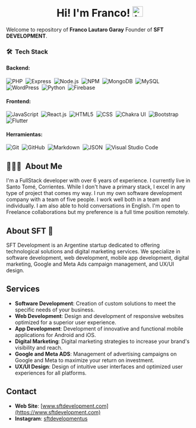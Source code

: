 
<h1 align="center"> Hi! I'm Franco! <img src="https://user-images.githubusercontent.com/1303154/88677602-1635ba80-d120-11ea-84d8-d263ba5fc3c0.gif" width="28px" alt="hi"></h1>

Welcome to repository of **Franco Lautaro Garay** Founder of **SFT DEVELOPMENT**.

### 🛠 &nbsp;Tech Stack

#### Backend:
![PHP](https://img.shields.io/badge/-PHP-05122A?style=flat&logo=php&logoColor=777BB4)&nbsp;
![Express](https://img.shields.io/badge/-Express-05122A?style=flat&logo=express&logoColor=white)&nbsp;
![Node.js](https://img.shields.io/badge/-Node.js-05122A?style=flat&logo=node.js&logoColor=339933)&nbsp;
![NPM](https://img.shields.io/badge/-NPM-05122A?style=flat&logo=npm&logoColor=white)&nbsp;
![MongoDB](https://img.shields.io/badge/-MongoDB-05122A?style=flat&logo=mongodb&logoColor=47A248)&nbsp;
![MySQL](https://img.shields.io/badge/-MySQL-05122A?style=flat&logo=mysql&logoColor=4479A1)&nbsp;
![WordPress](https://img.shields.io/badge/-WordPress-05122A?style=flat&logo=wordpress&logoColor=21759B)&nbsp;
![Python](https://img.shields.io/badge/-Python-05122A?style=flat&logo=python)&nbsp;
![Firebase](https://img.shields.io/badge/-Firebase-05122A?style=flat&logo=firebase&logoColor=FFCA28)&nbsp;

#### Frontend:
![JavaScript](https://img.shields.io/badge/-JavaScript-05122A?style=flat&logo=javascript)&nbsp;
![React.js](https://img.shields.io/badge/-React-05122A?style=flat&logo=react)&nbsp;
![HTML5](https://img.shields.io/badge/-HTML5-05122A?style=flat&logo=HTML5)&nbsp;
![CSS](https://img.shields.io/badge/-CSS-05122A?style=flat&logo=CSS3&logoColor=1572B6)&nbsp;
![Chakra UI](https://img.shields.io/badge/-Chakra%20UI-05122A?style=flat&logo=chakra-ui&logoColor=319795)&nbsp;
![Bootstrap](https://img.shields.io/badge/-Bootstrap-05122A?style=flat&logo=bootstrap&logoColor=563D7C)&nbsp;
![Flutter](https://img.shields.io/badge/-Flutter-05122A?style=flat&logo=flutter&logoColor=02569B)&nbsp;

#### Herramientas:
![Git](https://img.shields.io/badge/-Git-05122A?style=flat&logo=git)&nbsp;
![GitHub](https://img.shields.io/badge/-GitHub-05122A?style=flat&logo=github)&nbsp;
![Markdown](https://img.shields.io/badge/-Markdown-05122A?style=flat&logo=markdown)&nbsp;
![JSON](https://img.shields.io/badge/-JSON-05122A?style=flat&logo=json&logoColor=000000)&nbsp;
![Visual Studio Code](https://img.shields.io/badge/-Visual%20Studio%20Code-05122A?style=flat&logo=visual-studio-code&logoColor=007ACC)&nbsp;

## 👨🏻‍💻 &nbsp;About Me
I'm a FullStack developer with over 6 years of experience. I currently live in Santo Tomé, Corrientes. While I don't have a primary stack, I excel in any type of project that comes my way. I run my own software development company with a team of five people. I work well both in a team and individually. I am also able to hold conversations in English. I'm open to Freelance collaborations but my preference is a full time position remotely.

## About SFT 🚀

SFT Development is an Argentine startup dedicated to offering technological solutions and digital marketing services. We specialize in software development, web development, mobile app development, digital marketing, Google and Meta Ads campaign management, and UX/UI design.

## Services

- **Software Development**: Creation of custom solutions to meet the specific needs of your business.
- **Web Development**: Design and development of responsive websites optimized for a superior user experience.
- **App Development**: Development of innovative and functional mobile applications for Android and iOS.
- **Digital Marketing**: Digital marketing strategies to increase your brand's visibility and reach.
- **Google and Meta ADS**: Management of advertising campaigns on Google and Meta to maximize your return on investment.
- **UX/UI Design**: Design of intuitive user interfaces and optimized user experiences for all platforms.

## Contact

- **Web Site**: [www.sftdevelopment.com](https://www.sftdevelopment.com)
- **Instagram**: [sftdevelopmentus](https://www.instagram.com/sftdevelopmentus)

